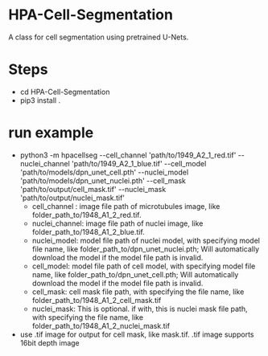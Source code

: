 # HPA-Cell-Segmentation

A class for cell segmentation using pretrained U-Nets.

# Steps
- cd HPA-Cell-Segmentation
- pip3 install .

# run example

- python3 -m hpacellseg --cell_channel 'path/to/1949_A2_1_red.tif' --nuclei_channel 'path/to/1949_A2_1_blue.tif' --cell_model 'path/to/models/dpn_unet_cell.pth' --nuclei_model 'path/to/models/dpn_unet_nuclei.pth' --cell_mask 'path/to/output/cell_mask.tif' --nuclei_mask 'path/to/output/nuclei_mask.tif'
    - cell_channel : image file path of microtubules image, like folder_path_to/1948_A1_2_red.tif.
    - nuclei_channel: image file path of nuclei image, like folder_path_to/1948_A1_2_blue.tif.
    - nuclei_model: model file path of nuclei model, with specifying model file name, like folder_path_to/dpn_unet_nuclei.pth; Will automatically download the model if the model file path is invalid.
    - cell_model: model file path of cell model, with specifying model file name, like folder_path_to/dpn_unet_cell.pth; Will automatically download the model if the model file path is invalid.
    - cell_mask: cell mask file path, with specifying the file name, like folder_path_to/1948_A1_2_cell_mask.tif
    - nuclei_mask: This is optional. if with, this is nuclei mask file path, with specifying the file name, like folder_path_to/1948_A1_2_nuclei_mask.tif
- use .tif image for output for cell mask, like mask.tif. .tif image supports 16bit depth image
